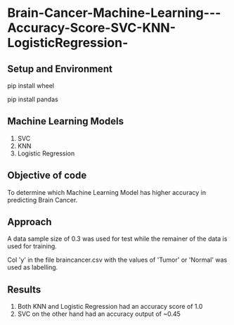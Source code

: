# Brain-Cancer-Machine-Learning---Accuracy-Score-SVC-KNN-LogisticRegression-

## Setup and Environment

pip install wheel

pip install pandas

## Machine Learning Models

1. SVC
2. KNN
3. Logistic Regression

## Objective of code

To determine which Machine Learning Model has higher accuracy in predicting Brain Cancer.

## Approach

A data sample size of 0.3 was used for test while the remainer of the data is used for training.

Col 'y' in the file braincancer.csv with the values of 'Tumor' or 'Normal' was used as labelling.

## Results

1. Both KNN and Logistic Regression had an accuracy score of 1.0
2. SVC on the other hand had an accuracy output of ~0.45
